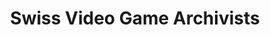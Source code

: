 ---
layout: home
title: Swiss Video Game Archivists
lang: fr
#subtitle: Swiss Video Game Archivists
---